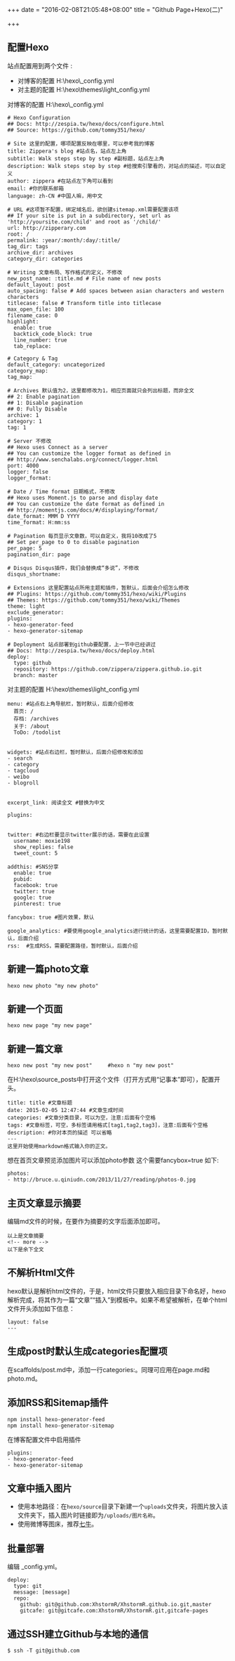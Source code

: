 +++
date = "2016-02-08T21:05:48+08:00"
title = "Github Page+Hexo(二)"

+++

<!--more-->

## 配置Hexo

站点配置用到两个文件 :

- 对博客的配置 H:\hexo\\_config.yml
- 对主题的配置 H:\hexo\themes\light_config.yml

对博客的配置 H:\hexo\\_config.yml
```
# Hexo Configuration
## Docs: http://zespia.tw/hexo/docs/configure.html
## Source: https://github.com/tommy351/hexo/

# Site 这里的配置，哪项配置反映在哪里，可以参考我的博客
title: Zippera's blog #站点名，站点左上角
subtitle: Walk steps step by step #副标题，站点左上角
description: Walk steps step by step #给搜索引擎看的，对站点的描述，可以自定义
author: zippera #在站点左下角可以看到
email: #你的联系邮箱
language: zh-CN #中国人嘛，用中文

# URL #这项暂不配置，绑定域名后，欲创建sitemap.xml需要配置该项
## If your site is put in a subdirectory, set url as 'http://yoursite.com/child' and root as '/child/'
url: http://zipperary.com
root: /
permalink: :year/:month/:day/:title/
tag_dir: tags
archive_dir: archives
category_dir: categories

# Writing 文章布局、写作格式的定义，不修改
new_post_name: :title.md # File name of new posts
default_layout: post
auto_spacing: false # Add spaces between asian characters and western characters
titlecase: false # Transform title into titlecase
max_open_file: 100
filename_case: 0
highlight:
  enable: true
  backtick_code_block: true
  line_number: true
  tab_replace:

# Category & Tag
default_category: uncategorized
category_map:
tag_map:

# Archives 默认值为2，这里都修改为1，相应页面就只会列出标题，而非全文
## 2: Enable pagination
## 1: Disable pagination
## 0: Fully Disable
archive: 1
category: 1
tag: 1

# Server 不修改
## Hexo uses Connect as a server
## You can customize the logger format as defined in
## http://www.senchalabs.org/connect/logger.html
port: 4000
logger: false
logger_format:

# Date / Time format 日期格式，不修改
## Hexo uses Moment.js to parse and display date
## You can customize the date format as defined in
## http://momentjs.com/docs/#/displaying/format/
date_format: MMM D YYYY
time_format: H:mm:ss

# Pagination 每页显示文章数，可以自定义，我将10改成了5
## Set per_page to 0 to disable pagination
per_page: 5
pagination_dir: page

# Disqus Disqus插件，我们会替换成“多说”，不修改
disqus_shortname:

# Extensions 这里配置站点所用主题和插件，暂默认，后面会介绍怎么修改
## Plugins: https://github.com/tommy351/hexo/wiki/Plugins
## Themes: https://github.com/tommy351/hexo/wiki/Themes
theme: light
exclude_generator:
plugins:
- hexo-generator-feed
- hexo-generator-sitemap

# Deployment 站点部署到github要配置，上一节中已经讲过
## Docs: http://zespia.tw/hexo/docs/deploy.html
deploy:
  type: github
  repository: https://github.com/zippera/zippera.github.io.git
  branch: master
```

对主题的配置 H:\hexo\themes\light_config.yml
```
menu: #站点右上角导航栏，暂时默认，后面介绍修改
  首页: /
  存档: /archives
  关于: /about
  ToDo: /todolist


widgets: #站点右边栏，暂时默认，后面介绍修改和添加
- search
- category
- tagcloud
- weibo
- blogroll


excerpt_link: 阅读全文 #替换为中文

plugins:


twitter: #右边栏要显示twitter展示的话，需要在此设置
  username: moxie198
  show_replies: false
  tweet_count: 5

addthis: #SNS分享
  enable: true
  pubid:
  facebook: true
  twitter: true
  google: true
  pinterest: true

fancybox: true #图片效果，默认

google_analytics: #要使用google_analytics进行统计的话，这里需要配置ID，暂时默认，后面介绍
rss:  #生成RSS，需要配置路径，暂时默认，后面介绍
```

## 新建一篇photo文章
```
hexo new photo "my new photo"
```

## 新建一个页面
```
hexo new page "my new page"
```

## 新建一篇文章
```
hexo new post "my new post"     #hexo n "my new post"
```
在H:\hexo\source\_posts中打开这个文件（打开方式用“记事本”即可），配置开头。
```
title: title #文章标题
date: 2015-02-05 12:47:44 #文章生成时间
categories: #文章分类目录，可以为空，注意:后面有个空格
tags: #文章标签，可空，多标签请用格式[tag1,tag2,tag3]，注意:后面有个空格
description: #你对本页的描述 可以省略
---
这里开始使用markdown格式输入你的正文。
```
想在首页文章预览添加图片可以添加photo参数 这个需要fancybox=true 如下:
```
photos:
- http://bruce.u.qiniudn.com/2013/11/27/reading/photos-0.jpg
```

## 主页文章显示摘要
编辑md文件的时候，在要作为摘要的文字后面添加即可。
```
以上是文章摘要
<!-- more -->
以下是余下全文
```

## 不解析Html文件
hexo默认是解析html文件的，于是，html文件只要放入相应目录下命名好，hexo解析完成，将其作为一篇“文章”“插入”到模板中。如果不希望被解析，在单个html文件开头添加如下信息：
```
layout: false
---
```

## 生成post时默认生成categories配置项
在scaffolds/post.md中，添加一行categories:。同理可应用在page.md和photo.md。

## 添加RSS和Sitemap插件

```
npm install hexo-generator-feed
npm install hexo-generator-sitemap
```
在博客配置文件中启用插件
```
plugins:
- hexo-generator-feed
- hexo-generator-sitemap
```

## 文章中插入图片
- 使用本地路径：在`hexo/source`目录下新建一个`uploads`文件夹，将图片放入该文件夹下，插入图片时链接即为`/uploads/图片名称`。
- 使用微博等图床，推荐[七牛](https://portal.qiniu.com/signup?code=3lpah2qd7hidu)。

## 批量部署
编辑 _config.yml。
```
deploy:
  type: git
  message: [message]
  repo:
    github: git@github.com:XhstormR/XhstormR.github.io.git,master
    gitcafe: git@gitcafe.com:XhstormR/XhstormR.git,gitcafe-pages
```

## 通过SSH建立Github与本地的通信
```
$ ssh -T git@github.com
```
